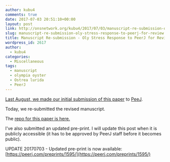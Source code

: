 ```yaml
---
author: kubu4
comments: true
date: 2017-07-03 20:51:10+00:00
layout: post
link: http://onsnetwork.org/kubu4/2017/07/03/manuscript-re-submission-oly-stress-response-to-peerj-for-review/
slug: manuscript-re-submission-oly-stress-response-to-peerj-for-review
title: Manuscript Re-submission - Oly Stress Response to PeerJ for Review
wordpress_id: 2617
author:
  - kubu4
categories:
  - Miscellaneous
tags:
  - manuscript
  - olympia oyster
  - Ostrea lurida
  - PeerJ
---
```


[Last August, we made our initial submission of this paper](http://onsnetwork.org/kubu4/2016/08/18/manuscript-submission-oly-stress-response-to-peerj-for-review/) to [PeeJ](https://peerj.com/).

Today, we re-submitted the revised manuscript.

The [repo for this paper is here.](https://github.com/RobertsLab/paper-Olurida-gene)

I've also submitted an updated pre-print. I will update this post when it is publicly accessible (it has to be approved by PeerJ staff before it becomes public).

UPDATE 20170703 - Updated pre-print is now available: [https://peerj.com/preprints/1595/](https://peerj.com/preprints/1595/)
